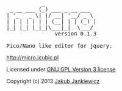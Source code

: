 <pre>           _
 _ __ ___ (_) ___ _ __ ___
| '_ ` _ \| |/ __| '__/ _ \
| | | | | | | (__| | | (_) |
|_| |_| |_|_|\___|_|  \___/
               version 0.1.3

Pico/Nano like editor for jquery.</pre>

<http://micro.jcubic.pl>

Licensed under [GNU GPL Version 3 license](http://www.gnu.org/copyleft/gpl.html)

Copyright (c) 2013 [Jakub Jankiewicz](http://jcubic.pl)